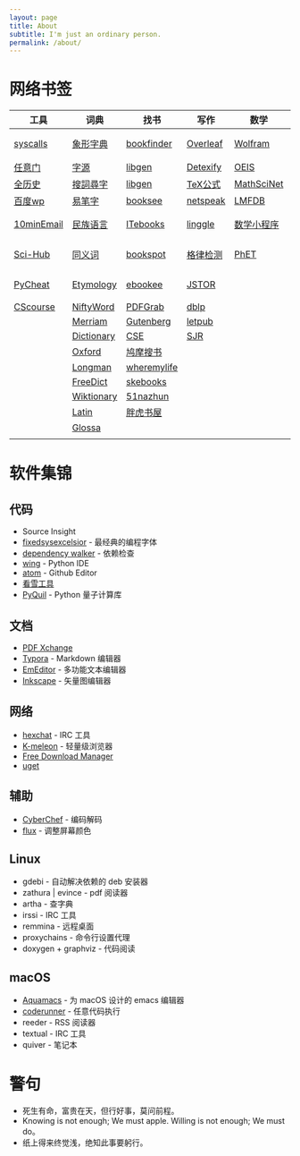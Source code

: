 ```yaml
---
layout: page
title: About
subtitle: I'm just an ordinary person.
permalink: /about/
---
```


# 网络书签

| 工具 | 词典 | 找书 | 写作 | 数学 | 巴利 | marklet | OJ |  |
|----|----|----|----|----|----|----|----|----|
| [syscalls](http://syscalls.kernelgrok.com/)| [象形字典](http://www.vividict.com/Default.aspx)| [bookfinder](https://www.bookfinder.com/)| [Overleaf](https://www.overleaf.com/learn)| [Wolfram](http://mathworld.wolfram.com/)| [觉悟之路](http://dhamma.sutta.org/index2.htm)| [paste](https://paste.ubuntu.com/)| [ProjectEuler](https://projecteuler.net/about)|  |
| [任意门](http://terest.top/gate/)| [字源](http://hanziyuan.net/)| [libgen](http://gen.lib.rus.ec/)| [Detexify](http://detexify.kirelabs.org/classify.html)| [OEIS](http://oeis.org/)| [Insight](https://www.accesstoinsight.org/)| [send](https://send.firefox.com/)| [51nod](https://www.51nod.com/focus.html)| | 
| [全历史](https://www.allhistory.com/)| [搜詞尋字](http://words.sinica.edu.tw/sou/sou.html)| [libgen](https://libgen.is/)| [TeX公式](https://zh.numberempire.com/latexequationeditor.php)| [MathSciNet](https://mathscinet.ams.org/mathscinet/freeTools.html?version=2)| [Tipiṭaka](https://www.tipitaka.org/)| [Jesse's](https://www.squarefree.com/bookmarklets/)| [HackerRank](https://www.hackerrank.com/)| | 
| [百度wp](https://www.baiduwp.com/)| [易笔字](http://www.yibizi.com/)| [booksee](http://en.booksee.org/)| [netspeak](http://www.netspeak.org/)| [LMFDB](http://www.lmfdb.org/)| [Tipiṭaka](https://epalitipitaka.appspot.com/canon)| [TinyURL!](javascript:void%28location.href='https://tinyurl.com/create.php?url='+encodeURIComponent%28location.href%29%29)| [Brilliant](https://brilliant.org/courses/#recent)| | 
| [10minEmail](https://10minutemail.com/)| [民族语言](http://www.mzywfy.org.cn/)| [ITebooks](https://it-ebooks.info/)| [linggle](http://linggle.com/)| [数学小程序](http://zh.numberempire.com/primenumbers.php)| [大毘盧寺](http://abtemple.org/index.php)| [SimilarSite](javascript:location.href='https://www.similarsitesearch.com/search/?URL='+encodeURIComponent%28document.location.href%29+'&src=bmt';)| [pwnable.kr](http://pwnable.kr/play.php)| | 
| [Sci-Hub](http://sci-hub.tw/)| [同义词](http://www.ximizi.com/Tongyici_Cidian.php)| [bookspot](http://www.freebookspot.es/)| [格律检测](http://www.52shici.com/gl.php)| [PhET](https://phet.colorado.edu/_m/zh_CN/)| [佛學圖書館](http://buddhism.lib.ntu.edu.tw/DLMBS/index.jsp)| [Archive](javascript:location.href='https://web.archive.org/save/'+location.href.split%28'?'%29[0])| [pwnable.tw](https://pwnable.tw/)| | 
| [PyCheat](https://www.datacamp.com/community/data-science-cheatsheets)| [Etymology](http://www.etymonline.com/)| [ebookee](https://ebookee.org/)| [JSTOR](https://www.jstor.org/)| | [漢文大藏經](http://tripitaka.cbeta.org/mobile/index.php?index=N)| [arch.today](javascript:void%28open%28'http://archive.today/?run=1&url='+encodeURIComponent%28document.location%29%29%29)| [reversing.kr](http://reversing.kr/)| | 
| [CScourse](https://teachyourselfcs.com/)| [NiftyWord](https://www.niftyword.com/)| [PDFGrab](http://pdfgrab.net/)| [dblp](https://dblp.uni-trier.de/)| | | | [hackthebox](https://www.hackthebox.eu/)| | 
| | [Merriam](https://www.merriam-webster.com/)| [Gutenberg](https://www.gutenberg.org/)| [letpub](http://www.letpub.com.cn/index.php?page=journalapp)| | | | [wechall](https://www.wechall.net/)| | 
| | [Dictionary](http://www.dictionary.com/)| [CSE](https://cse.google.com/cse?cx=001639227550064093264:dznewka3cca)| [SJR](https://www.scimagojr.com/index.php)| | | | [RosettaCode](http://rosettacode.org/wiki/Rosetta_Code)| | 
| | [Oxford](https://www.oxfordlearnersdictionaries.com/)| [鸠摩搜书](https://www.jiumodiary.com/?tdsourcetag=s_pctim_aiomsg)| | | | | | | 
| | [Longman](https://www.ldoceonline.com/)| [wheremylife](http://wheremylife.cn/home.html)| | | | | | | 
| | [FreeDict](http://www.freedictionary.com/)| [skebooks](https://www.skebooks.com/)| | | | | | |
| | [Wiktionary](https://en.wiktionary.org/wiki/Wiktionary:Main_Page)| [51nazhun](https://kindle.51nazhun.pub/)| | | | | | |
| | [Latin](http://archives.nd.edu/words.html)| [胖虎书屋](http://panghubook.cn/)| | | | | | | 
| | [Glossa](http://athirdway.com/glossa/)| | | | | | | | 
| | | | | | | | | | 



# 软件集锦
## 代码
  - Source Insight
  - [fixedsysexcelsior](/download/FSEX300.ttf) - 最经典的编程字体
  - [dependency walker](http://www.dependencywalker.com/) - 依赖检查
  - [wing](https://wingware.com/downloads/wing-personal) - Python IDE
  - [atom](https://atom.io/) - Github Editor
  - [看雪工具](https://tools.pediy.com/)
  - [PyQuil](https://github.com/rigetti/pyquil) - Python 量子计算库

## 文档
  - [PDF Xchange](https://pdf-xchange.eu/)
  - [Typora](https://www.typora.io/) - Markdown 编辑器
  - [EmEditor](https://www.emeditor.com/download/) - 多功能文本编辑器
  - [Inkscape](https://inkscape.org/) - 矢量图编辑器

## 网络
  - [hexchat](https://hexchat.github.io/downloads.html) - IRC 工具
  - [K-meleon](http://kmeleonbrowser.org/) - 轻量级浏览器
  - [Free Download Manager](https://www.freedownloadmanager.org)
  - [uget](https://ugetdm.com/)

## 辅助
  - [CyberChef](/download/CyberChef.htm) - 编码解码
  - [flux](https://justgetflux.com/) - 调整屏幕颜色

## Linux
  - gdebi - 自动解决依赖的 deb 安装器
  - zathura \| evince - pdf 阅读器
  - artha - 查字典
  - irssi - IRC 工具
  - remmina - 远程桌面
  - proxychains - 命令行设置代理
  - doxygen + graphviz - 代码阅读

## macOS
  - [Aquamacs](http://aquamacs.org/) - 为 macOS 设计的 emacs 编辑器
  - [coderunner](https://coderunnerapp.com/) - 任意代码执行
  - reeder - RSS 阅读器
  - textual - IRC 工具
  - quiver - 笔记本


# 警句
  - 死生有命，富贵在天，但行好事，莫问前程。
  - Knowing is not enough; We must apple. Willing is not enough; We must do。
  - 纸上得来终觉浅，绝知此事要躬行。

